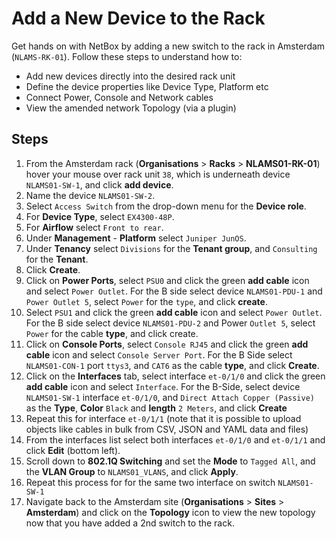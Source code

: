 # Add a New Device to the Rack

Get hands on with NetBox by adding a new switch to the rack in Amsterdam (`NLAMS-RK-01`). Follow these steps to understand how to:

- Add new devices directly into the desired rack unit
- Define the device properties like Device Type, Platform etc
- Connect Power, Console and Network cables
- View the amended network Topology (via a plugin)


## Steps 
1. From the Amsterdam rack (**Organisations** > **Racks** > **NLAMS01-RK-01**) hover your mouse over rack unit `38`, which is underneath device `NLAMS01-SW-1`, and click **add device**.
2. Name the device `NLAMS01-SW-2`.
3. Select `Access Switch` from the drop-down menu for the **Device role**.
4. For **Device Type**, select `EX4300-48P`.
5. For **Airflow** select `Front to rear`.
6. Under **Management** - **Platform** select `Juniper JunOS`.
7. Under **Tenancy** select `Divisions` for the **Tenant group**, and `Consulting` for the **Tenant**.
8. Click **Create**.
9. Click on **Power Ports**, select `PSU0` and click the green **add cable** icon and select `Power Outlet`. For the B side select device `NLAMS01-PDU-1` and `Power Outlet 5`, select `Power` for the `type`, and click **create**.
10. Select `PSU1` and click the green **add cable** icon and select `Power Outlet`. For the B side select device `NLAMS01-PDU-2` and Power `Outlet 5`, select `Power` for the cable **type**, and click create.
11. Click on **Console Ports**, select `Console RJ45` and click the green **add cable** icon and select `Console Server Port`. For the B Side select `NLAMS01-CON-1` port `ttys3`, and `CAT6` as the cable **type**, and click **Create**.
12. Click on the **Interfaces** tab, select interface `et-0/1/0` and click the green **add cable** icon and select `Interface`. For the B-Side, select device `NLAMS01-SW-1` interface `et-0/1/0`, and `Direct Attach Copper (Passive)` as the **Type**, **Color** `Black` and **length** `2 Meters`, and click **Create**
13. Repeat this for interface `et-0/1/1` (note that it is possible to upload objects like cables in bulk from CSV, JSON and YAML data and files) 
14. From the interfaces list select both interfaces `et-0/1/0` and `et-0/1/1` and click **Edit** (bottom left).
15. Scroll down to **802.1Q Switching** and set the **Mode** to `Tagged All`, and the **VLAN Group** to `NLAMS01_VLANS`, and click **Apply**.
16. Repeat this process for for the same two interface on switch `NLAMS01-SW-1`
17. Navigate back to the Amsterdam site (**Organisations** > **Sites** > **Amsterdam**) and click on the **Topology** icon to view the new topology now that you have added a 2nd switch to the rack. 
